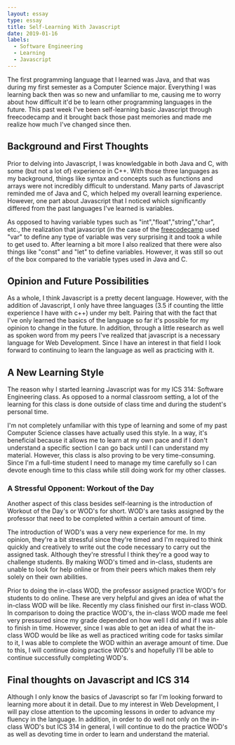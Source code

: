 ```yaml
---
layout: essay
type: essay
title: Self-Learning With Javascript 
date: 2019-01-16
labels:
  - Software Engineering
  - Learning
  - Javascript
---
```


The first programming language that I learned was Java, and that was during my first semester as a Computer Science major. Everything I was learning back then was so new and unfamiliar to me, causing me to worry about how difficult it'd be to learn other programming languages in the future. This past week I've been self-learning basic Javascript through freecodecamp and it brought back those past memories and made me realize how much I've changed since then.

## Background and First Thoughts

Prior to delving into Javascript, I was knowledgable in both Java and C, with some (but not a lot of) experience in C++. With those three languages as my background, things like syntax and concepts such as functions and arrays were not incredibly difficult to understand. Many parts of Javascript reminded me of Java and C, which helped my overall learning experience. However, one part about Javascript that I noticed which significantly differed from the past languages I've learned is variables. 

As opposed to having variable types such as "int","float","string","char", etc., the realization that javascript (in the case of the [freecodecamp](https://freecodecamp.org) used "var" to define any type of variable was very surprising it and took a while to get used to. After learning a bit more I also realized that there were also things like "const" and "let" to define variables. However, it was still so out of the box compared to the variable types used in Java and C. 

## Opinion and Future Possibilities

As a whole, I think Javascript is a pretty decent language. However, with the addition of Javascript, I only have three languages (3.5 if counting the little experience I have with c++) under my belt. Pairing that with the fact that I've only learned the basics of the language so far it's possible for my opinion to change in the future. In addition, through a little research as well as spoken word from my peers I've realized that javascript is a necessary language for Web Development. Since I have an interest in that field I look forward to continuing to learn the language as well as practicing with it. 

## A New Learning Style

The reason why I started learning Javascript was for my ICS 314: Software Engineering class. As opposed to a normal classroom setting, a lot of the learning for this class is done outside of class time and during the student's personal time. 

I'm not completely unfamiliar with this type of learning and some of my past Computer Science classes have actually used this style. In a way, it's beneficial because it allows me to learn at my own pace and if I don't understand a specific section I can go back until I can understand my material. However, this class is also proving to be very time-consuming. Since I'm a full-time student I need to manage my time carefully so I can devote enough time to this class while still doing work for my other classes.

### A Stressful Opponent: Workout of the Day

Another aspect of this class besides self-learning is the introduction of Workout of the Day's or WOD's for short. WOD's are tasks assigned by the professor that need to be completed within a certain amount of time.

The introduction of WOD's was a very new experience for me. In my opinion, they're a bit stressful since they're timed and I'm required to think quickly and creatively to write out the code necessary to carry out the assigned task. Although they're stressful I think they're a good way to challenge students. By making WOD's timed and in-class, students are unable to look for help online or from their peers which makes them rely solely on their own abilities. 

Prior to doing the in-class WOD, the professor assigned practice WOD's for students to do online. These are very helpful and gives an idea of what the in-class WOD will be like. Recently my class finished our first in-class WOD. In comparison to doing the practice WOD's, the in-class WOD made me feel very pressured since my grade depended on how well I did and if I was able to finish in time. However, since I was able to get an idea of what the in-class WOD would be like as well as practiced writing code for tasks similar to it, I was able to complete the WOD within an average amount of time. Due to this, I will continue doing practice WOD's and hopefully I'll be able to continue successfully completing WOD's.

## Final thoughts on Javascript and ICS 314

Although I only know the basics of Javascript so far I'm looking forward to learning more about it in detail. Due to my interest in Web Development, I will pay close attention to the upcoming lessons in order to advance my fluency in the language. In addition, in order to do well not only on the in-class WOD's but ICS 314 in general, I will continue to do the practice WOD's as well as devoting time in order to learn and understand the material. 
